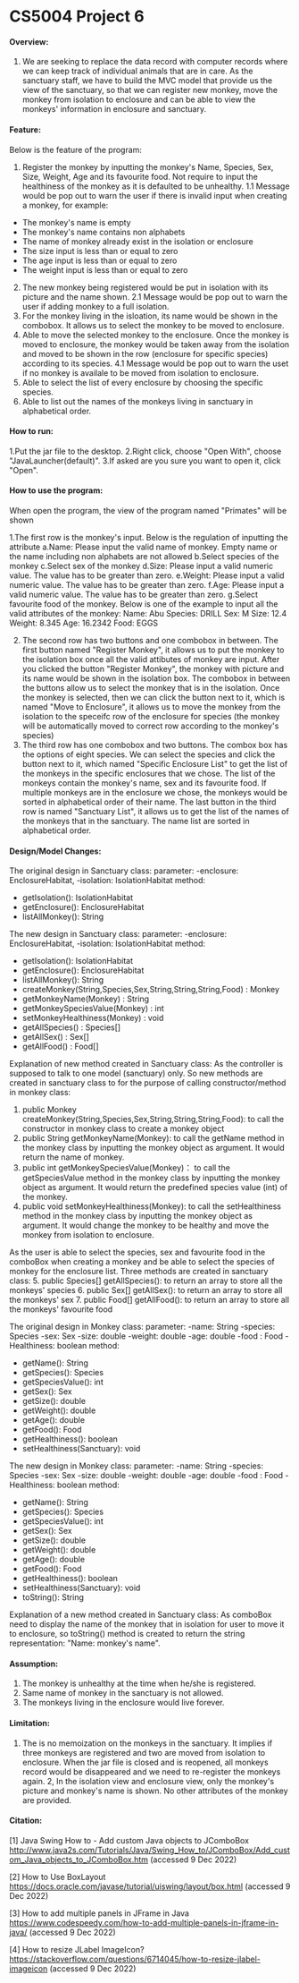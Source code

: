 # CS5004 Project 6

#### Overview:

1. We are seeking to replace the data record with computer records where we can keep track of individual animals that are in care. As the sanctuary staff, we have to build the MVC model that provide us the view of the sanctuary, so that we can register new monkey, move the monkey from isolation to enclosure and can be able to view the monkeys' information in enclosure and sanctuary.

#### Feature:

Below is the feature of the program:
1. Register the monkey by inputting the monkey's Name, Species, Sex, Size, Weight, Age and its favourite food. Not require to input the healthiness of the monkey as it is defaulted to be unhealthy. 
1.1 Message would be pop out to warn the user if there is invalid input when creating a monkey, for example:
- The monkey's name is empty
- The monkey's name contains non alphabets
- The name of monkey already exist in the isolation or enclosure
- The size input is less than or equal to zero
- The age input is less than or equal to zero
- The weight input is less than or equal to zero
2. The new monkey being registered would be put in isolation with its picture and the name shown. 
2.1 Message would be pop out to warn the user if adding monkey to a full isolation.
3. For the monkey living in the isloation, its name would be shown in the combobox. It allows us to select the monkey to be moved to enclosure. 
4. Able to move the selected monkey to the enclosure. Once the monkey is moved to enclosure, the monkey would be taken away from the isolation and moved to be shown in the row (enclosure for specific species) according to its species.
4.1 Message would be pop out to warn the uset if no monkey is availale to be moved from isolation to enclosure. 
5. Able to select the list of every enclosure by choosing the specific species.
6. Able to list out the names of the monkeys living in sanctuary in alphabetical order.

#### How to run:

1.Put the jar file to the desktop.
2.Right click, choose "Open With", choose "JavaLauncher(default)".
3.If asked are you sure you want to open it, click "Open".

#### How to use the program:

When open the program, the view of the program named "Primates" will be shown

1.The first row is the monkey's input. Below is the regulation of inputting the attribute
a.Name: Please input the valid name of monkey. Empty name or the name including non alphabets are not allowed
b.Select species of the monkey
c.Select sex of the monkey
d.Size: Please input a valid numeric value. The value has to be greater than zero.
e.Weight: Please input a valid numeric value. The value has to be greater than zero.
f.Age: Please input a valid numeric value. The value has to be greater than zero.
g.Select favourite food of the monkey.
Below is one of the example to input all the valid attributes of the monkey:
Name: Abu 
Species: DRILL
Sex: M
Size: 12.4
Weight: 8.345
Age: 16.2342
Food: EGGS

2. The second row has two buttons and one combobox in between. The first button named "Register Monkey", it allows us to put the monkey to the isolation box once all the valid attibutes of monkey are input. After you clicked the button "Register Monkey", the monkey with picture and its name would be shown in the isolation box. The combobox in between the buttons allow us to select the monkey that is in the isolation. Once the monkey is selected, then we can click the button next to it, which is named "Move to Enclosure", it allows us to move the monkey from the isolation to the speceifc row of the enclosure for species (the monkey will be automatically moved to correct row according to the monkey's species)
4. The third row has one combobox and two buttons. The combox box has the options of eight species. We can select the species and click the button next to it, which named "Specific Enclosure List" to get the list of the monkeys in the specific enclosures that we chose. The list of the monkeys contain the monkey's name, sex and its favourite food. If multiple monkeys are in the enclosure we chose, the monkeys would be sorted in alphabetical order of their name. The last button in the third row is named "Sanctuary List", it allows us to get the list of the names of the monkeys that in the sanctuary. The name list are sorted in alphabetical order.

#### Design/Model Changes:
The original design in Sanctuary class:
parameter: -enclosure: EnclosureHabitat, -isolation: IsolationHabitat
method: 
+ getIsolation(): IsolationHabitat
+ getEnclosure(): EnclosureHabitat
+ listAllMonkey(): String


The new design in Sanctuary class:
parameter: -enclosure: EnclosureHabitat, -isolation: IsolationHabitat
method:
+ getIsolation(): IsolationHabitat
+ getEnclosure(): EnclosureHabitat
+ listAllMonkey(): String
+ createMonkey(String,Species,Sex,String,String,String,Food) : Monkey
+ getMonkeyName(Monkey) : String
+ getMonkeySpeciesValue(Monkey) : int
+ setMonkeyHealthiness(Monkey) : void
+ getAllSpecies() : Species[]
+ getAllSex() : Sex[]
+ getAllFood() : Food[]


Explanation of new method created in Sanctuary class:
As the controller is supposed to talk to one model (sanctuary) only. So new methods are created in sanctuary class to for the purpose of calling constructor/method in monkey class:
1. public Monkey createMonkey(String,Species,Sex,String,String,String,Food): to call the constructor in monkey class to create a monkey object
2. public String getMonkeyName(Monkey): to call the getName method in the monkey class by inputting the monkey object as argument. It would return the name of monkey.
3. public int getMonkeySpeciesValue(Monkey)： to call the getSpeciesValue method in the monkey class by inputting the monkey object as argument. It would return the predefined species value (int) of the monkey.
4. public void setMonkeyHealthiness(Monkey): to call the setHealthiness method in the monkey class by inputting the monkey object as argument. It would change the monkey to be healthy and move the monkey from isolation to enclosure.

As the user is able to select the species, sex and favourite food in the comboBox when creating a monkey and be able to select the species of monkey for the enclosure list. Three methods are created in sanctuary class:
5. public Species[] getAllSpecies(): to return an array to store all the monkeys' species
6. public Sex[] getAllSex(): to return an array to store all the monkeys' sex
7. public Food[] getAllFood(): to return an array to store all the monkeys' favourite food


The original design in Monkey class:
parameter: 
-name: String
-species: Species
-sex: Sex
-size: double
-weight: double
-age: double
-food : Food
-Healthiness: boolean
method: 
+ getName(): String
+ getSpecies(): Species
+ getSpeciesValue(): int
+ getSex(): Sex
+ getSize(): double
+ getWeight(): double
+ getAge(): double
+ getFood(): Food
+ getHealthiness(): boolean
+ setHealthiness(Sanctuary): void


The new design in Monkey class:
parameter: 
-name: String
-species: Species
-sex: Sex
-size: double
-weight: double
-age: double
-food : Food
-Healthiness: boolean
method: 
+ getName(): String
+ getSpecies(): Species
+ getSpeciesValue(): int
+ getSex(): Sex
+ getSize(): double
+ getWeight(): double
+ getAge(): double
+ getFood(): Food
+ getHealthiness(): boolean
+ setHealthiness(Sanctuary): void
+ toString(): String

Explanation of a new method created in Sanctuary class:
As comboBox need to display the name of the monkey that in isolation for user to move it to enclosure, so toString() method is created to return the string representation: "Name: monkey's name".


#### Assumption:
1. The monkey is unhealthy at the time when he/she is registered.
2. Same name of monkey in the sanctuary is not allowed.
3. The monkeys living in the enclosure would live forever.

#### Limitation:
1. The is no memoization on the monkeys in the sanctuary. 
It implies if three monkeys are registered and two are moved from isolation to enclosure. 
When the jar file is closed and is reopened, all monkeys record would be disappeared and we need to re-register the monkeys again.
2, In the isolation view and enclosure view, only the monkey's picture and monkey's name is shown. No other attributes of the monkey are provided. 

#### Citation:
[1] Java Swing How to - Add custom Java objects to JComboBox
http://www.java2s.com/Tutorials/Java/Swing_How_to/JComboBox/Add_custom_Java_objects_to_JComboBox.htm (accessed 9 Dec 2022)

[2] How to Use BoxLayout
https://docs.oracle.com/javase/tutorial/uiswing/layout/box.html (accessed 9 Dec 2022)

[3] How to add multiple panels in JFrame in Java
https://www.codespeedy.com/how-to-add-multiple-panels-in-jframe-in-java/ (accessed 9 Dec 2022)

[4] How to resize JLabel ImageIcon?
https://stackoverflow.com/questions/6714045/how-to-resize-jlabel-imageicon (accessed 9 Dec 2022)
